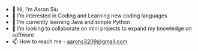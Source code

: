 - 👋 Hi, I’m Aaron Siu
- 👀 I’m interested in Coding and Learning new coding languages
- 🌱 I’m currently learning Java and simple Python
- 💞️ I’m looking to collaborate on mini projects to expand my knowledge on software
- 📫 How to reach me - aarons3209@gmail.com
